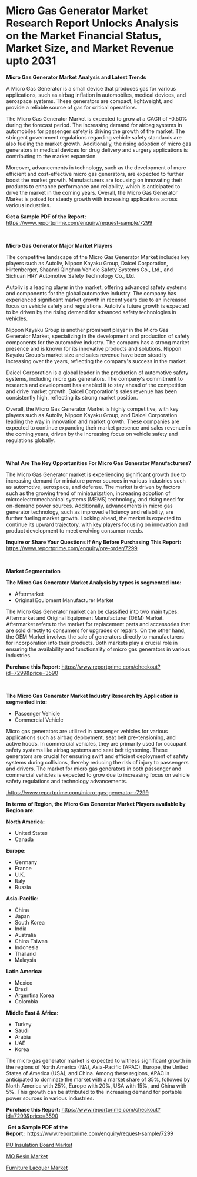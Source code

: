 <p><h1>Micro Gas Generator Market Research Report Unlocks Analysis on the Market Financial Status, Market Size, and Market Revenue upto 2031</h1></p><p><strong>Micro Gas Generator Market Analysis and Latest Trends</strong></p>
<p><p>A Micro Gas Generator is a small device that produces gas for various applications, such as airbag inflation in automobiles, medical devices, and aerospace systems. These generators are compact, lightweight, and provide a reliable source of gas for critical operations.</p><p>The Micro Gas Generator Market is expected to grow at a CAGR of -0.50% during the forecast period. The increasing demand for airbag systems in automobiles for passenger safety is driving the growth of the market. The stringent government regulations regarding vehicle safety standards are also fueling the market growth. Additionally, the rising adoption of micro gas generators in medical devices for drug delivery and surgery applications is contributing to the market expansion.</p><p>Moreover, advancements in technology, such as the development of more efficient and cost-effective micro gas generators, are expected to further boost the market growth. Manufacturers are focusing on innovating their products to enhance performance and reliability, which is anticipated to drive the market in the coming years. Overall, the Micro Gas Generator Market is poised for steady growth with increasing applications across various industries.</p></p>
<p><strong>Get a Sample PDF of the Report:&nbsp;</strong> <a href="https://www.reportprime.com/enquiry/request-sample/7299">https://www.reportprime.com/enquiry/request-sample/7299</a></p>
<p>&nbsp;</p>
<p><strong>Micro Gas Generator Major Market Players</strong></p>
<p><p>The competitive landscape of the Micro Gas Generator Market includes key players such as Autoliv, Nippon Kayaku Group, Daicel Corporation, Hirtenberger, Shaanxi Qinghua Vehicle Safety Systems Co., Ltd., and Sichuan HRY Automotive Safety Technology Co., Ltd.</p><p>Autoliv is a leading player in the market, offering advanced safety systems and components for the global automotive industry. The company has experienced significant market growth in recent years due to an increased focus on vehicle safety and regulations. Autoliv's future growth is expected to be driven by the rising demand for advanced safety technologies in vehicles.</p><p>Nippon Kayaku Group is another prominent player in the Micro Gas Generator Market, specializing in the development and production of safety components for the automotive industry. The company has a strong market presence and is known for its innovative products and solutions. Nippon Kayaku Group's market size and sales revenue have been steadily increasing over the years, reflecting the company's success in the market.</p><p>Daicel Corporation is a global leader in the production of automotive safety systems, including micro gas generators. The company's commitment to research and development has enabled it to stay ahead of the competition and drive market growth. Daicel Corporation's sales revenue has been consistently high, reflecting its strong market position.</p><p>Overall, the Micro Gas Generator Market is highly competitive, with key players such as Autoliv, Nippon Kayaku Group, and Daicel Corporation leading the way in innovation and market growth. These companies are expected to continue expanding their market presence and sales revenue in the coming years, driven by the increasing focus on vehicle safety and regulations globally.</p></p>
<p>&nbsp;</p>
<p><strong>What Are The Key Opportunities For Micro Gas Generator Manufacturers?</strong></p>
<p><p>The Micro Gas Generator market is experiencing significant growth due to increasing demand for miniature power sources in various industries such as automotive, aerospace, and defense. The market is driven by factors such as the growing trend of miniaturization, increasing adoption of microelectromechanical systems (MEMS) technology, and rising need for on-demand power sources. Additionally, advancements in micro gas generator technology, such as improved efficiency and reliability, are further fueling market growth. Looking ahead, the market is expected to continue its upward trajectory, with key players focusing on innovation and product development to meet evolving consumer needs.</p></p>
<p><strong>Inquire or Share Your Questions If Any Before Purchasing This Report:</strong> <a href="https://www.reportprime.com/enquiry/pre-order/7299">https://www.reportprime.com/enquiry/pre-order/7299</a></p>
<p>&nbsp;</p>
<p><strong>Market Segmentation</strong></p>
<p><strong>The Micro Gas Generator Market Analysis by types is segmented into:</strong></p>
<p><ul><li>Aftermarket</li><li>Original Equipment Manufacturer Market</li></ul></p>
<p><p>The Micro Gas Generator market can be classified into two main types: Aftermarket and Original Equipment Manufacturer (OEM) Market. Aftermarket refers to the market for replacement parts and accessories that are sold directly to consumers for upgrades or repairs. On the other hand, the OEM Market involves the sale of generators directly to manufacturers for incorporation into their products. Both markets play a crucial role in ensuring the availability and functionality of micro gas generators in various industries.</p></p>
<p><strong>Purchase this Report:&nbsp;</strong><a href="https://www.reportprime.com/checkout?id=7299&price=3590">https://www.reportprime.com/checkout?id=7299&price=3590</a></p>
<p>&nbsp;</p>
<p><strong>The Micro Gas Generator Market Industry Research by Application is segmented into:</strong></p>
<p><ul><li>Passenger Vehicle</li><li>Commercial Vehicle</li></ul></p>
<p><p>Micro gas generators are utilized in passenger vehicles for various applications such as airbag deployment, seat belt pre-tensioning, and active hoods. In commercial vehicles, they are primarily used for occupant safety systems like airbag systems and seat belt tightening. These generators are crucial for ensuring swift and efficient deployment of safety systems during collisions, thereby reducing the risk of injury to passengers and drivers. The market for micro gas generators in both passenger and commercial vehicles is expected to grow due to increasing focus on vehicle safety regulations and technology advancements.</p></p>
<p><a href="https://www.reportprime.com/micro-gas-generator-r7299">&nbsp;https://www.reportprime.com/micro-gas-generator-r7299</a></p>
<p><strong>In terms of Region, the Micro Gas Generator Market Players available by Region are:</strong></p>
<p>
    <p> <strong> North America: </strong>
        <ul>
            <li>United States</li>
            <li>Canada</li>
        </ul>
        </p> 
    <p> <strong> Europe: </strong>
        <ul>
            <li>Germany</li>
            <li>France</li>
            <li>U.K.</li>
            <li>Italy</li>
            <li>Russia</li>
        </ul>
        </p> 
    <p> <strong> Asia-Pacific: </strong>
        <ul>
            <li>China</li>
            <li>Japan</li>
            <li>South Korea</li>
            <li>India</li>
            <li>Australia</li>
            <li>China Taiwan</li>
            <li>Indonesia</li>
            <li>Thailand</li>
            <li>Malaysia</li>
        </ul>
        </p> 
    <p> <strong> Latin America: </strong>
        <ul>
            <li>Mexico</li>
            <li>Brazil</li>
            <li>Argentina Korea</li>
            <li>Colombia</li>
        </ul>
        </p> 
    <p> <strong> Middle East & Africa: </strong>
        <ul>
            <li>Turkey</li>
            <li>Saudi</li>
            <li>Arabia</li>
            <li>UAE</li>
            <li>Korea</li>
        </ul>
    </p>
    </p>
<p><p>The micro gas generator market is expected to witness significant growth in the regions of North America (NA), Asia-Pacific (APAC), Europe, the United States of America (USA), and China. Among these regions, APAC is anticipated to dominate the market with a market share of 35%, followed by North America with 25%, Europe with 20%, USA with 15%, and China with 5%. This growth can be attributed to the increasing demand for portable power sources in various industries.</p></p>
<p><strong>Purchase this Report: </strong><a href="https://www.reportprime.com/checkout?id=7299&price=3590">https://www.reportprime.com/checkout?id=7299&price=3590</a></p>
<p>&nbsp;<strong>Get a Sample PDF of the Report:&nbsp;&nbsp;</strong><a href="https://www.reportprime.com/enquiry/request-sample/7299">https://www.reportprime.com/enquiry/request-sample/7299</a></p>
<p><strong></strong></p>
<p><p><a href="https://www.linkedin.com/pulse/pu-insulation-board-market-offer-valuable-insights-size-rooac?trackingId=UN8ILroFkyL2wZDO6GbDYA%3D%3D">PU Insulation Board Market</a></p><p><a href="https://www.linkedin.com/pulse/mq-resin-market-challenges-opportunities-growth-drivers-yvcgc?trackingId=KNSiH%2BnHxk4DqpqxibulOg%3D%3D">MQ Resin Market</a></p><p><a href="https://www.linkedin.com/pulse/furniture-lacquer-market-furnish-information-size-share-dynamics-138je?trackingId=qG3sW8N7QrGlO%2FMs6GYIPg%3D%3D">Furniture Lacquer Market</a></p></p>